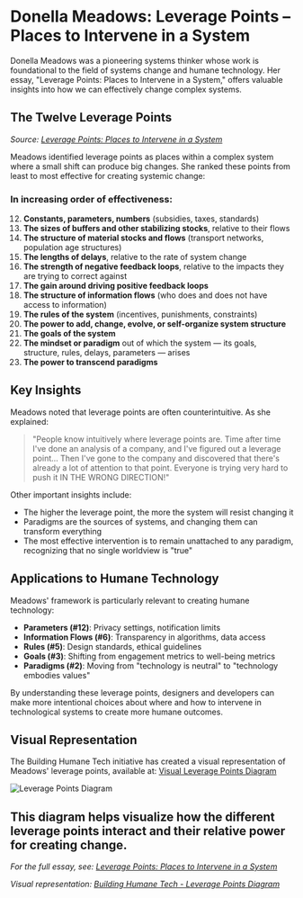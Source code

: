 # Donella Meadows: Leverage Points – Places to Intervene in a System

Donella Meadows was a pioneering systems thinker whose work is foundational to the field of systems change and humane technology. Her essay, "Leverage Points: Places to Intervene in a System," offers valuable insights into how we can effectively change complex systems.

## The Twelve Leverage Points

_Source: [Leverage Points: Places to Intervene in a System](https://donellameadows.org/archives/leverage-points-places-to-intervene-in-a-system/)_

Meadows identified leverage points as places within a complex system where a small shift can produce big changes. She ranked these points from least to most effective for creating systemic change:

### In increasing order of effectiveness:

12. **Constants, parameters, numbers** (subsidies, taxes, standards)
11. **The sizes of buffers and other stabilizing stocks**, relative to their flows
10. **The structure of material stocks and flows** (transport networks, population age structures)
9. **The lengths of delays**, relative to the rate of system change
8. **The strength of negative feedback loops**, relative to the impacts they are trying to correct against
7. **The gain around driving positive feedback loops**
6. **The structure of information flows** (who does and does not have access to information)
5. **The rules of the system** (incentives, punishments, constraints)
4. **The power to add, change, evolve, or self-organize system structure**
3. **The goals of the system**
2. **The mindset or paradigm** out of which the system — its goals, structure, rules, delays, parameters — arises
1. **The power to transcend paradigms**

## Key Insights

Meadows noted that leverage points are often counterintuitive. As she explained:

> "People know intuitively where leverage points are. Time after time I've done an analysis of a company, and I've figured out a leverage point... Then I've gone to the company and discovered that there's already a lot of attention to that point. Everyone is trying very hard to push it IN THE WRONG DIRECTION!"

Other important insights include:

- The higher the leverage point, the more the system will resist changing it
- Paradigms are the sources of systems, and changing them can transform everything
- The most effective intervention is to remain unattached to any paradigm, recognizing that no single worldview is "true"

## Applications to Humane Technology

Meadows' framework is particularly relevant to creating humane technology:

- **Parameters (#12)**: Privacy settings, notification limits
- **Information Flows (#6)**: Transparency in algorithms, data access
- **Rules (#5)**: Design standards, ethical guidelines
- **Goals (#3)**: Shifting from engagement metrics to well-being metrics
- **Paradigms (#2)**: Moving from "technology is neutral" to "technology embodies values"

By understanding these leverage points, designers and developers can make more intentional choices about where and how to intervene in technological systems to create more humane outcomes.

## Visual Representation

The Building Humane Tech initiative has created a visual representation of Meadows' leverage points, available at:
[Visual Leverage Points Diagram](https://www.buildinghumanetech.com/#graphic&visual-leverage-points-diagram)

![Leverage Points Diagram](https://www.buildinghumanetech.com/_next/image?url=%2Fimages%2Fvisual-leverage-points-diagram.png&w=1080&q=75)

This diagram helps visualize how the different leverage points interact and their relative power for creating change.
---

_For the full essay, see: [Leverage Points: Places to Intervene in a System](https://donellameadows.org/archives/leverage-points-places-to-intervene-in-a-system/)_

_Visual representation: [Building Humane Tech - Leverage Points Diagram](https://www.buildinghumanetech.com/#graphic&visual-leverage-points-diagram)_
